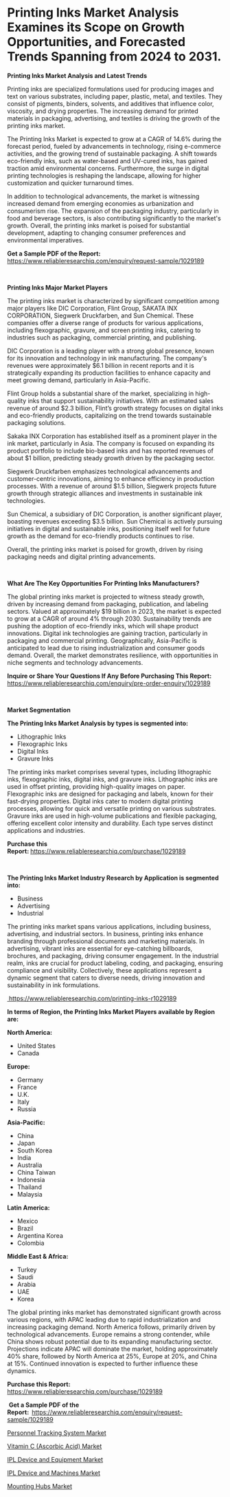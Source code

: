 <p><h1>Printing Inks Market Analysis Examines its Scope on Growth Opportunities, and Forecasted Trends Spanning from 2024 to 2031.</h1></p><p><strong>Printing Inks Market Analysis and Latest Trends</strong></p>
<p><p>Printing inks are specialized formulations used for producing images and text on various substrates, including paper, plastic, metal, and textiles. They consist of pigments, binders, solvents, and additives that influence color, viscosity, and drying properties. The increasing demand for printed materials in packaging, advertising, and textiles is driving the growth of the printing inks market.</p><p>The Printing Inks Market is expected to grow at a CAGR of 14.6% during the forecast period, fueled by advancements in technology, rising e-commerce activities, and the growing trend of sustainable packaging. A shift towards eco-friendly inks, such as water-based and UV-cured inks, has gained traction amid environmental concerns. Furthermore, the surge in digital printing technologies is reshaping the landscape, allowing for higher customization and quicker turnaround times.</p><p>In addition to technological advancements, the market is witnessing increased demand from emerging economies as urbanization and consumerism rise. The expansion of the packaging industry, particularly in food and beverage sectors, is also contributing significantly to the market's growth. Overall, the printing inks market is poised for substantial development, adapting to changing consumer preferences and environmental imperatives.</p></p>
<p><strong>Get a Sample PDF of the Report:&nbsp;</strong> <a href="https://www.reliableresearchiq.com/enquiry/request-sample/1029189?utm_campaign=973&utm_medium=2&utm_source=Github&utm_content=ia&utm_term=03122024&utm_id=printing-inks">https://www.reliableresearchiq.com/enquiry/request-sample/1029189</a></p>
<p>&nbsp;</p>
<p><strong>Printing Inks Major Market Players</strong></p>
<p><p>The printing inks market is characterized by significant competition among major players like DIC Corporation, Flint Group, SAKATA INX CORPORATION, Siegwerk Druckfarben, and Sun Chemical. These companies offer a diverse range of products for various applications, including flexographic, gravure, and screen printing inks, catering to industries such as packaging, commercial printing, and publishing.</p><p>DIC Corporation is a leading player with a strong global presence, known for its innovation and technology in ink manufacturing. The company's revenues were approximately $6.1 billion in recent reports and it is strategically expanding its production facilities to enhance capacity and meet growing demand, particularly in Asia-Pacific.</p><p>Flint Group holds a substantial share of the market, specializing in high-quality inks that support sustainability initiatives. With an estimated sales revenue of around $2.3 billion, Flint’s growth strategy focuses on digital inks and eco-friendly products, capitalizing on the trend towards sustainable packaging solutions.</p><p>Sakaka INX Corporation has established itself as a prominent player in the ink market, particularly in Asia. The company is focused on expanding its product portfolio to include bio-based inks and has reported revenues of about $1 billion, predicting steady growth driven by the packaging sector.</p><p>Siegwerk Druckfarben emphasizes technological advancements and customer-centric innovations, aiming to enhance efficiency in production processes. With a revenue of around $1.5 billion, Siegwerk projects future growth through strategic alliances and investments in sustainable ink technologies.</p><p>Sun Chemical, a subsidiary of DIC Corporation, is another significant player, boasting revenues exceeding $3.5 billion. Sun Chemical is actively pursuing initiatives in digital and sustainable inks, positioning itself well for future growth as the demand for eco-friendly products continues to rise.</p><p>Overall, the printing inks market is poised for growth, driven by rising packaging needs and digital printing advancements.</p></p>
<p>&nbsp;</p>
<p><strong>What Are The Key Opportunities For Printing Inks Manufacturers?</strong></p>
<p><p>The global printing inks market is projected to witness steady growth, driven by increasing demand from packaging, publication, and labeling sectors. Valued at approximately $19 billion in 2023, the market is expected to grow at a CAGR of around 4% through 2030. Sustainability trends are pushing the adoption of eco-friendly inks, which will shape product innovations. Digital ink technologies are gaining traction, particularly in packaging and commercial printing. Geographically, Asia-Pacific is anticipated to lead due to rising industrialization and consumer goods demand. Overall, the market demonstrates resilience, with opportunities in niche segments and technology advancements.</p></p>
<p><strong>Inquire or Share Your Questions If Any Before Purchasing This Report:</strong> <a href="https://www.reliableresearchiq.com/enquiry/pre-order-enquiry/1029189?utm_campaign=973&utm_medium=2&utm_source=Github&utm_content=ia&utm_term=03122024&utm_id=printing-inks">https://www.reliableresearchiq.com/enquiry/pre-order-enquiry/1029189</a></p>
<p>&nbsp;</p>
<p><strong>Market Segmentation</strong></p>
<p><strong>The Printing Inks Market Analysis by types is segmented into:</strong></p>
<p><ul><li>Lithographic Inks</li><li>Flexographic Inks</li><li>Digital Inks</li><li>Gravure Inks</li></ul></p>
<p><p>The printing inks market comprises several types, including lithographic inks, flexographic inks, digital inks, and gravure inks. Lithographic inks are used in offset printing, providing high-quality images on paper. Flexographic inks are designed for packaging and labels, known for their fast-drying properties. Digital inks cater to modern digital printing processes, allowing for quick and versatile printing on various substrates. Gravure inks are used in high-volume publications and flexible packaging, offering excellent color intensity and durability. Each type serves distinct applications and industries.</p></p>
<p><strong>Purchase this Report:&nbsp;</strong><a href="https://www.reliableresearchiq.com/purchase/1029189?utm_campaign=973&utm_medium=2&utm_source=Github&utm_content=ia&utm_term=03122024&utm_id=printing-inks">https://www.reliableresearchiq.com/purchase/1029189</a></p>
<p>&nbsp;</p>
<p><strong>The Printing Inks Market Industry Research by Application is segmented into:</strong></p>
<p><ul><li>Business</li><li>Advertising</li><li>Industrial</li></ul></p>
<p><p>The printing inks market spans various applications, including business, advertising, and industrial sectors. In business, printing inks enhance branding through professional documents and marketing materials. In advertising, vibrant inks are essential for eye-catching billboards, brochures, and packaging, driving consumer engagement. In the industrial realm, inks are crucial for product labeling, coding, and packaging, ensuring compliance and visibility. Collectively, these applications represent a dynamic segment that caters to diverse needs, driving innovation and sustainability in ink formulations.</p></p>
<p><a href="https://www.reliableresearchiq.com/printing-inks-r1029189?utm_campaign=973&utm_medium=2&utm_source=Github&utm_content=ia&utm_term=03122024&utm_id=printing-inks">&nbsp;https://www.reliableresearchiq.com/printing-inks-r1029189</a></p>
<p><strong>In terms of Region, the Printing Inks Market Players available by Region are:</strong></p>
<p>
    <p> <strong> North America: </strong>
        <ul>
            <li>United States</li>
            <li>Canada</li>
        </ul>
        </p> 
    <p> <strong> Europe: </strong>
        <ul>
            <li>Germany</li>
            <li>France</li>
            <li>U.K.</li>
            <li>Italy</li>
            <li>Russia</li>
        </ul>
        </p> 
    <p> <strong> Asia-Pacific: </strong>
        <ul>
            <li>China</li>
            <li>Japan</li>
            <li>South Korea</li>
            <li>India</li>
            <li>Australia</li>
            <li>China Taiwan</li>
            <li>Indonesia</li>
            <li>Thailand</li>
            <li>Malaysia</li>
        </ul>
        </p> 
    <p> <strong> Latin America: </strong>
        <ul>
            <li>Mexico</li>
            <li>Brazil</li>
            <li>Argentina Korea</li>
            <li>Colombia</li>
        </ul>
        </p> 
    <p> <strong> Middle East & Africa: </strong>
        <ul>
            <li>Turkey</li>
            <li>Saudi</li>
            <li>Arabia</li>
            <li>UAE</li>
            <li>Korea</li>
        </ul>
    </p>
    </p>
<p><p>The global printing inks market has demonstrated significant growth across various regions, with APAC leading due to rapid industrialization and increasing packaging demand. North America follows, primarily driven by technological advancements. Europe remains a strong contender, while China shows robust potential due to its expanding manufacturing sector. Projections indicate APAC will dominate the market, holding approximately 40% share, followed by North America at 25%, Europe at 20%, and China at 15%. Continued innovation is expected to further influence these dynamics.</p></p>
<p><strong>Purchase this Report: </strong><a href="https://www.reliableresearchiq.com/purchase/1029189?utm_campaign=973&utm_medium=2&utm_source=Github&utm_content=ia&utm_term=03122024&utm_id=printing-inks">https://www.reliableresearchiq.com/purchase/1029189</a></p>
<p>&nbsp;<strong>Get a Sample PDF of the Report:&nbsp;&nbsp;</strong><a href="https://www.reliableresearchiq.com/enquiry/request-sample/1029189?utm_campaign=973&utm_medium=2&utm_source=Github&utm_content=ia&utm_term=03122024&utm_id=printing-inks">https://www.reliableresearchiq.com/enquiry/request-sample/1029189</a></p>
<p><strong></strong></p>
<p><p><a href="https://www.linkedin.com/pulse/global-personnel-tracking-system-market-analysis-trends-forecasts-khsuf?utm_campaign=973&utm_medium=2&utm_source=Github&utm_content=ia&utm_term=03122024&utm_id=printing-inks">Personnel Tracking System Market</a></p><p><a href="https://github.com/kimberjam0i/Market-Research-Report-List-1/blob/main/vitamin-c-ascorbic-acid-market.md?utm_campaign=973&utm_medium=2&utm_source=Github&utm_content=ia&utm_term=03122024&utm_id=printing-inks">Vitamin C (Ascorbic Acid) Market</a></p><p><a href="https://issuu.com/reportprime-2/docs/ipl-device-and-equipment-market-size-2030.pptx?utm_campaign=973&utm_medium=2&utm_source=Github&utm_content=ia&utm_term=03122024&utm_id=printing-inks">IPL Device and Equipment Market</a></p><p><a href="https://issuu.com/reportprime-2/docs/ipl-device-and-machines-market-size-2030.pptx?utm_campaign=973&utm_medium=2&utm_source=Github&utm_content=ia&utm_term=03122024&utm_id=printing-inks">IPL Device and Machines Market</a></p><p><a href="https://www.linkedin.com/pulse/report-covers-mounting-hubs-market-basisof-value-segmentation-4h04c?utm_campaign=973&utm_medium=2&utm_source=Github&utm_content=ia&utm_term=03122024&utm_id=printing-inks">Mounting Hubs Market</a></p></p>